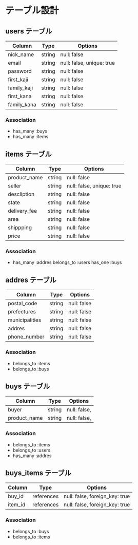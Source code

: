 # テーブル設計

## users テーブル

| Column     | Type     | Options                   |
| ---------- | ------   | --------------------------|
| nick_name  | string   | null: false               |
| email      | string   | null: false, unique: true |
| password   | string   | null: false               |
| first_kaji | string   | null: false               |
| family_kaji| string   | null: false               |
| first_kana | string   | null: false               |
| family_kana| string   | null: false               |

### Association

- has_many :buys
- has_many :items

## items テーブル

| Column       | Type         | Options                        |
| ------------ | ------------ | ------------------------------ |
| product_name | string       | null: false                    |
| seller       | string       | null: false, unique: true      |
| descliption  | string       | null: false                    |
| state        | string       | null: false                    |
| delivery_fee | string       | null: false                    |
| area         | string       | null: false                    |
| shippping    | string       | null: false                    |
| price        | string       | null: false                    |

### Association

- has_many   :addres
  belongs_to :users
  has_one    :buys

## addres テーブル

| Column         | Type       | Options                        |
| -------------- | ---------- | ------------------------------ |
| postal_code    | string     | null: false                    |
| prefectures    | string     | null: false                    |
| municipalities | string     | null: false                    |
| addres         | string     | null: false                    |
| phone_number   | string     | null: false                    |

### Association

- belongs_to :items
- belongs_to :buys


## buys テーブル

| Column         | Type       | Options                        |
| -------------- | ---------- | ------------------------------ |
| buyer          | string     | null: false,                   |
| product_name   | string     | null: false,                   |

### Association

- belongs_to :items
- belongs_to :users
- has_many   :addres

## buys_items テーブル

| Column   | Type       | Options                        |
| -------- | ---------- | ------------------------------ |
| buy_id   | references | null: false, foreign_key: true |
| item_id  | references | null: false, foreign_key: true |

### Association

- belongs_to :buys
- belongs_to :items